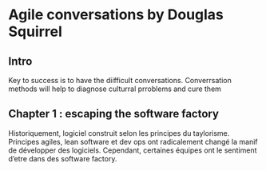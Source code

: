# Agile conversations by Douglas Squirrel

## Intro
Key to success is to have the diifficult conversations. Converrsation methods will help to diagnose culturral prroblems and cure them
    
## Chapter 1 : escaping the software factory
Historiquement, logiciel construit selon les principes du taylorisme. Principes agiles, lean software et dev ops ont radicalement changé la manif de développer des logiciels. Cependant, certaines équipes ont le sentiment d’etre dans des software factory.
